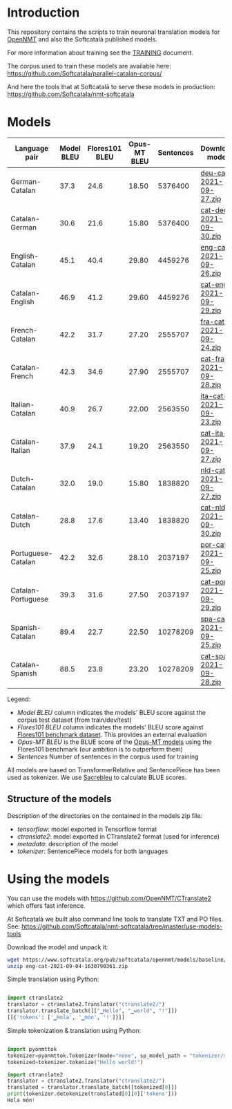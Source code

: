 # Introduction

This repository contains the scripts to train neuronal translation models for [OpenNMT](https://opennmt.net/) and also the Softcatalà published models.

For more information about training see the [TRAINING](TRAINING.md) document.

The corpus used to train these models are available here: https://github.com/Softcatala/parallel-catalan-corpus/

And here the tools that at Softcatalà to serve these models in production: https://github.com/Softcatala/nmt-softcatala

# Models

Language pair | Model BLEU | Flores101 BLEU | Opus-MT BLEU | Sentences | Download model
|---|---|---|---|---|---
|German-Catalan | 37.3 |24.6 |18.50 | 5376400 | [deu-cat-2021-09-27.zip](https://www.softcatala.org/pub/softcatala/opennmt/models/2021-09-30/deu-cat-2021-09-27.zip)
|Catalan-German | 30.6 |21.6 |15.80 | 5376400 | [cat-deu-2021-09-30.zip](https://www.softcatala.org/pub/softcatala/opennmt/models/2021-09-30/cat-deu-2021-09-30.zip)
|English-Catalan | 45.1 |40.4 |29.80 | 4459276 | [eng-cat-2021-09-26.zip](https://www.softcatala.org/pub/softcatala/opennmt/models/2021-09-30/eng-cat-2021-09-26.zip)
|Catalan-English | 46.9 |41.2 |29.60 | 4459276 | [cat-eng-2021-09-29.zip](https://www.softcatala.org/pub/softcatala/opennmt/models/2021-09-30/cat-eng-2021-09-29.zip)
|French-Catalan | 42.2 |31.7 |27.20 | 2555707 | [fra-cat-2021-09-24.zip](https://www.softcatala.org/pub/softcatala/opennmt/models/2021-09-30/fra-cat-2021-09-24.zip)
|Catalan-French | 42.3 |34.6 |27.90 | 2555707 | [cat-fra-2021-09-28.zip](https://www.softcatala.org/pub/softcatala/opennmt/models/2021-09-30/cat-fra-2021-09-28.zip)
|Italian-Catalan | 40.9 |26.7 |22.00 | 2563550 | [ita-cat-2021-09-23.zip](https://www.softcatala.org/pub/softcatala/opennmt/models/2021-09-30/ita-cat-2021-09-23.zip)
|Catalan-Italian | 37.9 |24.1 |19.20 | 2563550 | [cat-ita-2021-09-27.zip](https://www.softcatala.org/pub/softcatala/opennmt/models/2021-09-30/cat-ita-2021-09-27.zip)
|Dutch-Catalan | 32.0 |19.0 |15.80 | 1838820 | [nld-cat-2021-09-27.zip](https://www.softcatala.org/pub/softcatala/opennmt/models/2021-09-30/nld-cat-2021-09-27.zip)
|Catalan-Dutch | 28.8 |17.6 |13.40 | 1838820 | [cat-nld-2021-09-30.zip](https://www.softcatala.org/pub/softcatala/opennmt/models/2021-09-30/cat-nld-2021-09-30.zip)
|Portuguese-Catalan | 42.2 |32.6 |28.10 | 2037197 | [por-cat-2021-09-25.zip](https://www.softcatala.org/pub/softcatala/opennmt/models/2021-09-30/por-cat-2021-09-25.zip)
|Catalan-Portuguese | 39.3 |31.6 |27.50 | 2037197 | [cat-por-2021-09-29.zip](https://www.softcatala.org/pub/softcatala/opennmt/models/2021-09-30/cat-por-2021-09-29.zip)
|Spanish-Catalan | 89.4 |22.7 |22.50 | 10278209 | [spa-cat-2021-09-25.zip](https://www.softcatala.org/pub/softcatala/opennmt/models/2021-09-30/spa-cat-2021-09-25.zip)
|Catalan-Spanish | 88.5 |23.8 |23.20 | 10278209 | [cat-spa-2021-09-28.zip](https://www.softcatala.org/pub/softcatala/opennmt/models/2021-09-30/cat-spa-2021-09-28.zip)

Legend:
* *Model BLEU* column indicates the models' BLEU score against the corpus test dataset (from train/dev/test)
* *Flores101 BLEU* column indicates the models' BLEU score against [Flores101 benchmark dataset](https://github.com/facebookresearch/flores). This provides an external evaluation
* *Opus-MT BLEU* is the BLUE score of the [Opus-MT models](https://github.com/Helsinki-NLP/Opus-MT) using the Flores101 benchmark (our ambition is to outperform them)
* *Sentences* Number of sentences in the corpus used for training

All models are based on TransformerRelative and SentencePiece has been used as tokenizer. We use [Sacrebleu](https://github.com/mjpost/sacrebleu) to calculate BLUE scores.


## Structure of the models

Description of the directories on the contained in the models zip file:

* *tensorflow*: model exported in Tensorflow format
* *ctranslate2*: model exported in CTranslate2 format (used for inference)
* *metadata*: description of the model
* *tokenizer*: SentencePiece models for both languages

# Using the models

You can use the models with https://github.com/OpenNMT/CTranslate2 which offers fast inference.

At Softcatalà we built also command line tools to translate TXT and PO files. See: https://github.com/Softcatala/nmt-softcatala/tree/master/use-models-tools


Download the model and unpack it:

```bash
wget https://www.softcatala.org/pub/softcatala/opennmt/models/baseline/eng-cat-2021-09-04-1630790361.zip
unzip eng-cat-2021-09-04-1630790361.zip
```

Simple translation using Python:

```python

import ctranslate2
translator = ctranslate2.Translator("ctranslate2/")
translator.translate_batch([["▁Hello", "▁world", "!"]])
[[{'tokens': ['▁Hola', '▁món', '!']}]]

```

Simple tokenization & translation using Python:


```python

import pyonmttok
tokenizer=pyonmttok.Tokenizer(mode="none", sp_model_path = "tokenizer/sp_m.model")
tokenized=tokenizer.tokenize("Hello world!")

import ctranslate2
translator = ctranslate2.Translator("ctranslate2/")
translated = translator.translate_batch([tokenized[0]])
print(tokenizer.detokenize(translated[0][0]['tokens']))
Hola món!
```
